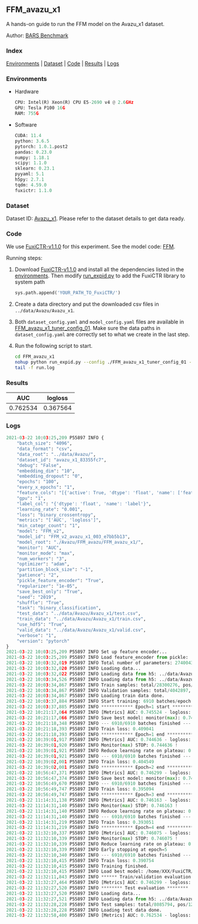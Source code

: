 ## FFM_avazu_x1

A hands-on guide to run the FFM model on the Avazu_x1 dataset.

Author: [BARS Benchmark](https://github.com/reczoo/BARS/blob/main/CITATION)

### Index
[Environments](#Environments) | [Dataset](#Dataset) | [Code](#Code) | [Results](#Results) | [Logs](#Logs)

### Environments
+ Hardware

  ```python
  CPU: Intel(R) Xeon(R) CPU E5-2690 v4 @ 2.6GHz
  GPU: Tesla P100 16G
  RAM: 755G

  ```

+ Software

  ```python
  CUDA: 11.4
  python: 3.6.5
  pytorch: 1.0.1.post2
  pandas: 0.23.0
  numpy: 1.18.1
  scipy: 1.1.0
  sklearn: 0.23.1
  pyyaml: 5.1
  h5py: 2.7.1
  tqdm: 4.59.0
  fuxictr: 1.1.0
  ```

### Dataset
Dataset ID: [Avazu_x1](https://github.com/reczoo/Datasets/tree/main/Avazu/Avazu_x1). Please refer to the dataset details to get data ready.

### Code

We use [FuxiCTR-v1.1.0](https://github.com/reczoo/FuxiCTR/tree/v1.1.0) for this experiment. See the model code: [FFM](https://github.com/reczoo/FuxiCTR/blob/v1.1.0/fuxictr/pytorch/models/FFM.py).

Running steps:

1. Download [FuxiCTR-v1.1.0](https://github.com/reczoo/FuxiCTR/archive/refs/tags/v1.1.0.zip) and install all the dependencies listed in the [environments](#environments). Then modify [run_expid.py](./run_expid.py#L5) to add the FuxiCTR library to system path
    
    ```python
    sys.path.append('YOUR_PATH_TO_FuxiCTR/')
    ```

2. Create a data directory and put the downloaded csv files in `../data/Avazu/Avazu_x1`.

3. Both `dataset_config.yaml` and `model_config.yaml` files are available in [FFM_avazu_x1_tuner_config_01](./FFM_avazu_x1_tuner_config_01). Make sure the data paths in `dataset_config.yaml` are correctly set to what we create in the last step.

4. Run the following script to start.

    ```bash
    cd FFM_avazu_x1
    nohup python run_expid.py --config ./FFM_avazu_x1_tuner_config_01 --expid FFMv2_avazu_x1_003_2c82d4bd --gpu 0 > run.log &
    tail -f run.log
    ```

### Results

| AUC | logloss  |
|:--------------------:|:--------------------:|
| 0.762534 | 0.367564  |


### Logs
```python
2021-03-22 10:03:25,209 P55897 INFO {
    "batch_size": "4096",
    "data_format": "csv",
    "data_root": "../data/Avazu/",
    "dataset_id": "avazu_x1_83355fc7",
    "debug": "False",
    "embedding_dim": "10",
    "embedding_dropout": "0",
    "epochs": "100",
    "every_x_epochs": "1",
    "feature_cols": "[{'active': True, 'dtype': 'float', 'name': ['feat_1', 'feat_2', 'feat_3', 'feat_4', 'feat_5', 'feat_6', 'feat_7', 'feat_8', 'feat_9', 'feat_10', 'feat_11', 'feat_12', 'feat_13', 'feat_14', 'feat_15', 'feat_16', 'feat_17', 'feat_18', 'feat_19', 'feat_20', 'feat_21', 'feat_22'], 'type': 'categorical'}]",
    "gpu": "1",
    "label_col": "{'dtype': 'float', 'name': 'label'}",
    "learning_rate": "0.001",
    "loss": "binary_crossentropy",
    "metrics": "['AUC', 'logloss']",
    "min_categr_count": "1",
    "model": "FFM_v2",
    "model_id": "FFM_v2_avazu_x1_003_e7bb5b13",
    "model_root": "./Avazu/FFM_avazu/FFM_avazu_x1/",
    "monitor": "AUC",
    "monitor_mode": "max",
    "num_workers": "3",
    "optimizer": "adam",
    "partition_block_size": "-1",
    "patience": "2",
    "pickle_feature_encoder": "True",
    "regularizer": "1e-05",
    "save_best_only": "True",
    "seed": "2019",
    "shuffle": "True",
    "task": "binary_classification",
    "test_data": "../data/Avazu/Avazu_x1/test.csv",
    "train_data": "../data/Avazu/Avazu_x1/train.csv",
    "use_hdf5": "True",
    "valid_data": "../data/Avazu/Avazu_x1/valid.csv",
    "verbose": "1",
    "version": "pytorch"
}
2021-03-22 10:03:25,209 P55897 INFO Set up feature encoder...
2021-03-22 10:03:25,209 P55897 INFO Load feature_encoder from pickle: ../data/Avazu/avazu_x1_83355fc7/feature_encoder.pkl
2021-03-22 10:03:32,019 P55897 INFO Total number of parameters: 274004390.
2021-03-22 10:03:32,020 P55897 INFO Loading data...
2021-03-22 10:03:32,022 P55897 INFO Loading data from h5: ../data/Avazu/avazu_x1_83355fc7/train.h5
2021-03-22 10:03:34,526 P55897 INFO Loading data from h5: ../data/Avazu/avazu_x1_83355fc7/valid.h5
2021-03-22 10:03:34,867 P55897 INFO Train samples: total/28300276, pos/4953382, neg/23346894, ratio/17.50%, blocks/1
2021-03-22 10:03:34,867 P55897 INFO Validation samples: total/4042897, pos/678699, neg/3364198, ratio/16.79%, blocks/1
2021-03-22 10:03:34,867 P55897 INFO Loading train data done.
2021-03-22 10:03:37,884 P55897 INFO Start training: 6910 batches/epoch
2021-03-22 10:03:37,885 P55897 INFO ************ Epoch=1 start ************
2021-03-22 10:21:17,064 P55897 INFO [Metrics] AUC: 0.745524 - logloss: 0.397833
2021-03-22 10:21:17,066 P55897 INFO Save best model: monitor(max): 0.745524
2021-03-22 10:21:18,348 P55897 INFO --- 6910/6910 batches finished ---
2021-03-22 10:21:18,393 P55897 INFO Train loss: 0.409041
2021-03-22 10:21:18,393 P55897 INFO ************ Epoch=1 end ************
2021-03-22 10:39:01,917 P55897 INFO [Metrics] AUC: 0.744636 - logloss: 0.398278
2021-03-22 10:39:01,920 P55897 INFO Monitor(max) STOP: 0.744636 !
2021-03-22 10:39:01,921 P55897 INFO Reduce learning rate on plateau: 0.000100
2021-03-22 10:39:01,921 P55897 INFO --- 6910/6910 batches finished ---
2021-03-22 10:39:02,001 P55897 INFO Train loss: 0.404549
2021-03-22 10:39:02,001 P55897 INFO ************ Epoch=2 end ************
2021-03-22 10:56:47,371 P55897 INFO [Metrics] AUC: 0.746299 - logloss: 0.397378
2021-03-22 10:56:47,374 P55897 INFO Save best model: monitor(max): 0.746299
2021-03-22 10:56:49,670 P55897 INFO --- 6910/6910 batches finished ---
2021-03-22 10:56:49,747 P55897 INFO Train loss: 0.395094
2021-03-22 10:56:49,747 P55897 INFO ************ Epoch=3 end ************
2021-03-22 11:14:31,138 P55897 INFO [Metrics] AUC: 0.746163 - logloss: 0.396957
2021-03-22 11:14:31,140 P55897 INFO Monitor(max) STOP: 0.746163 !
2021-03-22 11:14:31,140 P55897 INFO Reduce learning rate on plateau: 0.000010
2021-03-22 11:14:31,140 P55897 INFO --- 6910/6910 batches finished ---
2021-03-22 11:14:31,219 P55897 INFO Train loss: 0.393051
2021-03-22 11:14:31,219 P55897 INFO ************ Epoch=4 end ************
2021-03-22 11:32:10,337 P55897 INFO [Metrics] AUC: 0.746075 - logloss: 0.397145
2021-03-22 11:32:10,339 P55897 INFO Monitor(max) STOP: 0.746075 !
2021-03-22 11:32:10,339 P55897 INFO Reduce learning rate on plateau: 0.000001
2021-03-22 11:32:10,339 P55897 INFO Early stopping at epoch=5
2021-03-22 11:32:10,340 P55897 INFO --- 6910/6910 batches finished ---
2021-03-22 11:32:10,415 P55897 INFO Train loss: 0.390754
2021-03-22 11:32:10,415 P55897 INFO Training finished.
2021-03-22 11:32:10,415 P55897 INFO Load best model: /home/XXX/FuxiCTR/benchmarks/Avazu/FFM_avazu/FFM_avazu_x1/avazu_x1_83355fc7/FFM_v2_avazu_x1_003_e7bb5b13_model.ckpt
2021-03-22 11:32:11,843 P55897 INFO ****** Train/validation evaluation ******
2021-03-22 11:32:27,464 P55897 INFO [Metrics] AUC: 0.746299 - logloss: 0.397378
2021-03-22 11:32:27,520 P55897 INFO ******** Test evaluation ********
2021-03-22 11:32:27,520 P55897 INFO Loading data...
2021-03-22 11:32:27,521 P55897 INFO Loading data from h5: ../data/Avazu/avazu_x1_83355fc7/test.h5
2021-03-22 11:32:28,228 P55897 INFO Test samples: total/8085794, pos/1232985, neg/6852809, ratio/15.25%, blocks/1
2021-03-22 11:32:28,228 P55897 INFO Loading test data done.
2021-03-22 11:32:58,400 P55897 INFO [Metrics] AUC: 0.762534 - logloss: 0.367564

```
